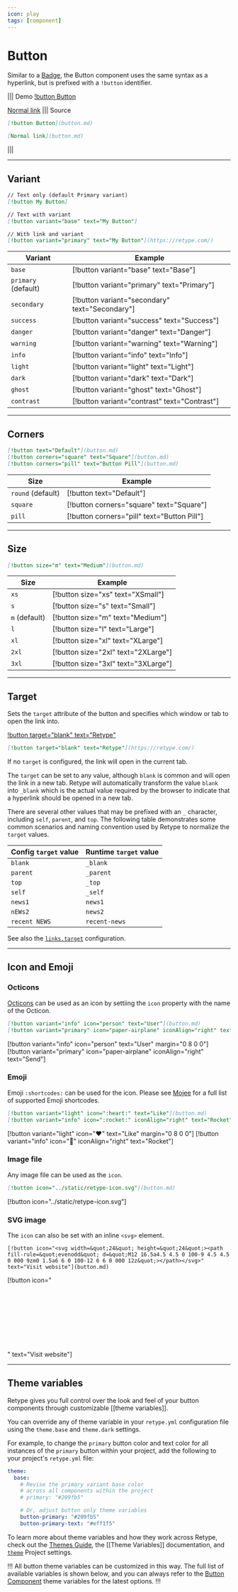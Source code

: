 ```yaml
---
icon: play
tags: [component]
---
```

# Button

Similar to a [Badge](badge.md), the Button component uses the same syntax as a hyperlink, but is prefixed with a `!button` identifier.

||| Demo
[!button Button](button.md)

[Normal link](button.md)
||| Source
```md
[!button Button](button.md)

[Normal link](button.md)
```
|||

---

## Variant

```md
// Text only (default Primary variant)
[!button My Button]

// Text with variant
[!button variant="base" text="My Button"]

// With link and variant
[!button variant="primary" text="My Button"](https://retype.com/)
```

| Variant | Example |
| --- | --- |
| `base` | [!button variant="base" text="Base"] |
| `primary` (default) | [!button variant="primary" text="Primary"] |
| `secondary` | [!button variant="secondary" text="Secondary"] |
| `success` | [!button variant="success" text="Success"] |
| `danger` | [!button variant="danger" text="Danger"] |
| `warning` | [!button variant="warning" text="Warning"] |
| `info` | [!button variant="info" text="Info"] |
| `light` | [!button variant="light" text="Light"] |
| `dark` | [!button variant="dark" text="Dark"] |
| `ghost` | [!button variant="ghost" text="Ghost"] |
| `contrast` | [!button variant="contrast" text="Contrast"] |

---

## Corners

```md
[!button text="Default"](button.md)
[!button corners="square" text="Square"](button.md)
[!button corners="pill" text="Button Pill"](button.md)
```

| Size | Example |
| --- | --- |
| `round` (default) | [!button text="Default"] |
| `square` | [!button corners="square" text="Square"] |
| `pill` | [!button corners="pill" text="Button Pill"] |

---

## Size

```md
[!button size="m" text="Medium"](button.md)
```

| Size | Example |
| --- | --- |
| `xs` | [!button size="xs" text="XSmall"] |
| `s` | [!button size="s" text="Small"] |
| `m` (default) | [!button size="m" text="Medium"] |
| `l` | [!button size="l" text="Large"] |
| `xl` | [!button size="xl" text="XLarge"] |
| `2xl` | [!button size="2xl" text="2XLarge"] |
| `3xl` | [!button size="3xl" text="3XLarge"] |

---

## Target

Sets the `target` attribute of the button and specifies which window or tab to open the link into.

[!button target="blank" text="Retype"](https://retype.com/)

```md
[!button target="blank" text="Retype"](https://retype.com/)
```

If no `target` is configured, the link will open in the current tab.

The `target` can be set to any value, although `blank` is common and will open the link in a new tab. Retype will automatically transform the value `blank` into `_blank` which is the actual value required by the browser to indicate that a hyperlink should be opened in a new tab.

There are several other values that may be prefixed with an `_` character, including `self`, `parent`, and `top`. The following table demonstrates some common scenarios and naming convention used by Retype to normalize the `target` values.

Config `target` value | Runtime `target` value
--- | ---
`blank` | `_blank`
`parent` | `_parent`
`top` | `_top`
`self` | `_self`
`news1` | `news1`
`nEWs2` | `news2`
`recent NEWS` | `recent-news`

See also the [`links.target`](/configuration/project.md#target) configuration.

---

## Icon and Emoji

### Octicons

[Octicons](/components/octicons.md) can be used as an icon by settiing the `icon` property with the name of the Octicon.

```md
[!button variant="info" icon="person" text="User"](button.md)
[!button variant="primary" icon="paper-airplane" iconAlign="right" text="Send"](button.md)
```

[!button variant="info" icon="person" text="User" margin="0 8 0 0"]
[!button variant="primary" icon="paper-airplane" iconAlign="right" text="Send"]

### Emoji

Emoji `:shortcodes:` can be used for the icon. Please see [Mojee](https://mojee.io/emojis) for a full list of supported Emoji shortcodes.

```md
[!button variant="light" icon=":heart:" text="Like"](button.md)
[!button variant="info" icon=":rocket:" iconAlign="right" text="Rocket"](button.md)
```

[!button variant="light" icon=":heart:" text="Like" margin="0 8 0 0"]
[!button variant="info" icon=":rocket:" iconAlign="right" text="Rocket"]

### Image file

Any image file can be used as the `icon`.

```md
[!button icon="../static/retype-icon.svg"](button.md)
```

[!button icon="../static/retype-icon.svg"]

### SVG image

The `icon` can also be set with an inline `<svg>` element.

```
[!button icon="<svg width=&quot;24&quot; height=&quot;24&quot;><path fill-rule=&quot;evenodd&quot; d=&quot;M12 16.5a4.5 4.5 0 100-9 4.5 4.5 0 000 9zm0 1.5a6 6 0 100-12 6 6 0 000 12z&quot;></path></svg>" text="Visit website"](button.md)
```

[!button icon="<svg width=&quot;24&quot; height=&quot;24&quot;><path fill-rule=&quot;evenodd&quot; d=&quot;M12 16.5a4.5 4.5 0 100-9 4.5 4.5 0 000 9zm0 1.5a6 6 0 100-12 6 6 0 000 12z&quot;></path></svg>" text="Visit website"]

---

## Theme variables

Retype gives you full control over the look and feel of your button components through customizable [[theme variables]].

You can override any of theme variable in your `retype.yml` configuration file using the `theme.base` and `theme.dark` settings. 

For example, to change the `primary` button color and text color for all instances of the `primary` button within your project, add the following to your project's `retype.yml` file:

```yaml
theme:
  base:
    # Revise the primary variant base color
    # across all components within the project
    # primary: "#209fb5" 

    # Or, adjust button only theme variables
    button-primary: "#209fb5"
    button-primary-text: "#eff1f5"
```

To learn more about theme variables and how they work across Retype, check out the [Themes Guide](/guides/themes.md), the [[Theme Variables]] documentation, and [`theme`](/configuration/project.md#theme) Project settings.

!!!
All button theme variables can be customized in this way. The full list of available variables is shown below, and you can always refer to the [Button Component](/configuration/theme-variables.md#button-component) theme variables for the latest options.
!!!